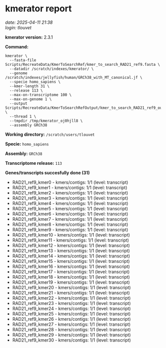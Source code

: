 # kmerator report
*date: 2025-04-11 21:38*  
*login: tlouvet*

**kmerator version:** 2.3.1

**Command:**

```
kmerator \
  --fasta-file Scripts/RecreateData/KmerToSearchRef/kmer_to_search_RAD21_ref9.fasta \
  --datadir /scratch/indexes/kmerator/ \
  --genome /scratch/indexes/jellyfish/human/GRCh38_with_MT_canonical.jf \
  --specie homo_sapiens \
  --kmer-length 31 \
  --release 113 \
  --max-on-transcriptome 100 \
  --max-on-genome 1 \
  --output Scripts/RecreateData/KmerToSearchRefOutput/kmer_to_search_RAD21_ref9_output \
  --thread 1 \
  --tmpdir /tmp/kmerator_oj0hjll8 \
  --assembly GRCh38
```

**Working directory:** `/scratch/users/tlouvet`

**Specie:** `homo_sapiens`

**Assembly:** `GRCh38`

**Transcriptome release:** `113`

**Genes/transcripts succesfully done (31)**

- RAD21_ref9_kmer0 - kmers/contigs: 1/1 (level: transcript)
- RAD21_ref9_kmer1 - kmers/contigs: 1/1 (level: transcript)
- RAD21_ref9_kmer2 - kmers/contigs: 1/1 (level: transcript)
- RAD21_ref9_kmer3 - kmers/contigs: 1/1 (level: transcript)
- RAD21_ref9_kmer4 - kmers/contigs: 1/1 (level: transcript)
- RAD21_ref9_kmer5 - kmers/contigs: 1/1 (level: transcript)
- RAD21_ref9_kmer6 - kmers/contigs: 1/1 (level: transcript)
- RAD21_ref9_kmer7 - kmers/contigs: 1/1 (level: transcript)
- RAD21_ref9_kmer8 - kmers/contigs: 1/1 (level: transcript)
- RAD21_ref9_kmer9 - kmers/contigs: 1/1 (level: transcript)
- RAD21_ref9_kmer10 - kmers/contigs: 1/1 (level: transcript)
- RAD21_ref9_kmer11 - kmers/contigs: 1/1 (level: transcript)
- RAD21_ref9_kmer12 - kmers/contigs: 1/1 (level: transcript)
- RAD21_ref9_kmer13 - kmers/contigs: 1/1 (level: transcript)
- RAD21_ref9_kmer14 - kmers/contigs: 1/1 (level: transcript)
- RAD21_ref9_kmer15 - kmers/contigs: 1/1 (level: transcript)
- RAD21_ref9_kmer16 - kmers/contigs: 1/1 (level: transcript)
- RAD21_ref9_kmer17 - kmers/contigs: 1/1 (level: transcript)
- RAD21_ref9_kmer18 - kmers/contigs: 1/1 (level: transcript)
- RAD21_ref9_kmer19 - kmers/contigs: 1/1 (level: transcript)
- RAD21_ref9_kmer20 - kmers/contigs: 1/1 (level: transcript)
- RAD21_ref9_kmer21 - kmers/contigs: 1/1 (level: transcript)
- RAD21_ref9_kmer22 - kmers/contigs: 1/1 (level: transcript)
- RAD21_ref9_kmer23 - kmers/contigs: 1/1 (level: transcript)
- RAD21_ref9_kmer24 - kmers/contigs: 1/1 (level: transcript)
- RAD21_ref9_kmer25 - kmers/contigs: 1/1 (level: transcript)
- RAD21_ref9_kmer26 - kmers/contigs: 1/1 (level: transcript)
- RAD21_ref9_kmer27 - kmers/contigs: 1/1 (level: transcript)
- RAD21_ref9_kmer28 - kmers/contigs: 1/1 (level: transcript)
- RAD21_ref9_kmer29 - kmers/contigs: 1/1 (level: transcript)
- RAD21_ref9_kmer30 - kmers/contigs: 1/1 (level: transcript)
